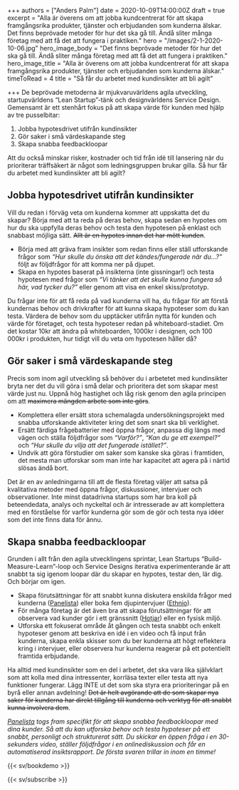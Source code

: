+++
authors = ["Anders Palm"]
date = 2020-10-09T14:00:00Z
draft = true
excerpt = "Alla är överens om att jobba kundcentrerat för att skapa framgångsrika produkter, tjänster och erbjudanden som kunderna älskar. Det finns beprövade metoder för hur det ska gå till. Ändå sliter många företag med att få det att fungera i praktiken."
hero = "/images/2-1-2020-10-06.jpg"
hero_image_body = "Det finns beprövade metoder för hur det ska gå till. Ändå sliter många företag med att få det att fungera i praktiken."
hero_image_title = "Alla är överens om att jobba kundcentrerat för att skapa framgångsrika produkter, tjänster och erbjudanden som kunderna älskar."
timeToRead = 4
title = "Så får du arbetet med kundinsikter att bli agilt"

+++
De beprövade metoderna är mjukvaruvärldens agila utveckling, startupvärldens “Lean Startup”-tänk och designvärldens Service Design. Gemensamt är ett stenhårt fokus på att skapa värde för kunden med hjälp av tre pusselbitar:

1. Jobba hypotesdrivet utifrån kundinsikter
2. Gör saker i små värdeskapande steg
3. Skapa snabba feedbackloopar

Att du också minskar risker, kostnader och tid från idé till lansering när du prioriterar träffsäkert är något som ledningsgruppen brukar gilla. Så hur får du arbetet med kundinsikter att bli agilt?

## Jobba hypotesdrivet utifrån kundinsikter
Vill du redan i förväg veta om kunderna kommer att uppskatta det du skapar? Börja med att ta reda på deras behov, skapa sedan en hypotes om hur du ska uppfylla deras behov och testa den hypotesen på enklast och snabbast möjliga sätt. ~~Allt är en hypotes innan det har mött kunden~~.

- Börja med att gräva fram insikter som redan finns eller ställ utforskande frågor som _“Hur skulle du önska att det kändes/fungerade när du...?”_ följt av följdfrågor för att komma ner på djupet. 
- Skapa en hypotes baserat på insikterna (inte gissningar!) och testa hypotesen med frågor som _“Vi tänker att det skulle kunna fungera så här, vad tycker du?”_ eller genom att visa en enkel skiss/prototyp.

Du frågar inte för att få reda på vad kunderna vill ha, du frågar för att förstå kundernas behov och drivkrafter för att kunna skapa hypoteser som du kan testa. Värdera de behov som du upptäcker utifrån nytta för kunden och värde för företaget, och testa hypoteser redan på whiteboard-stadiet. Om det kostar 10kr att ändra på whiteboarden, 1000kr i designen, och 100 000kr i produkten, hur tidigt vill du veta om hypotesen håller då?

## Gör saker i små värdeskapande steg
Precis som inom agil utveckling så behöver du i arbetetet med kundinsikter bryta ner det du vill göra i små delar och prioritera det som skapar mest värde just nu. Uppnå hög hastighet och låg risk genom den agila principen om att ~~maximera mängden arbete som inte görs~~.

- Komplettera eller ersätt stora schemalagda undersökningsprojekt med snabba utforskande aktiviteter kring det som snart ska bli verklighet.
- Ersätt färdiga frågebatterier med öppna frågor, anpassa dig längs med vägen och ställa följdfrågor som _“Varför?”_, _“Kan du ge ett exempel?”_ och _“Hur skulle du vilja att det fungerade istället?”_. 
- Undvik att göra förstudier om saker som kanske ska göras i framtiden, det mesta man utforskar som man inte har kapacitet att agera på i närtid slösas ändå bort.

Det är en av anledningarna till att de flesta företag väljer att satsa på kvalitativa metoder med öppna frågor, diskussioner, intervjuer och observationer. Inte minst datadrivna startups som har bra koll på beteendedata, analys och nyckeltal och är intresserade av att komplettera med en förståelse för varför kunderna gör som de gör och testa nya idéer som det inte finns data för ännu.

## Skapa snabba feedbackloopar
Grunden i allt från den agila utvecklingens sprintar, Lean Startups “Build-Measure-Learn”-loop och Service Designs iterativa experimenterande är att snabbt ta sig igenom loopar där du skapar en hypotes, testar den, lär dig. Och börjar om igen.

- Skapa förutsättningar för att snabbt kunna diskutera enskilda frågor med kunderna ([Panelista](https://panelista.com "Panelista")) eller boka fem djupintervjuer ([Ethnio](https://ethn.io "Ethnio")).
- För många företag är det även bra att skapa förutsättningar för att observera vad kunder gör i ett gränssnitt ([Hotjar](https://hotjar.com "Hotjar")) eller en fysisk miljö.
- Utforska ett fokuserat område åt gången och testa snabbt och enkelt hypoteser genom att beskriva en idé i en video och få input från kunderna, skapa enkla skisser som du ber kunderna att högt reflektera kring i intervjuer, eller observera hur kunderna reagerar på ett potentiellt framtida erbjudande. 

Ha alltid med kundinsikter som en del i arbetet, det ska vara lika självklart som att kolla med dina intressenter, korrläsa texter eller testa att nya funktioner fungerar. Lägg INTE ut det som ska styra era prioriteringar på en byrå eller annan avdelning! ~~Det är helt avgörande att de som skapar nya saker för kunderna har direkt tillgång till kunderna och verktyg för att snabbt kunna involvera dem~~. 

_[Panelista](https://panelista.com "Panelista") togs fram specifikt för att skapa snabba feedbackloopar med dina kunder. Så att du kan utforska behov och testa hypoteser på ett snabbt, personligt och strukturerat sätt. Du skickar en öppen fråga i en 30-sekunders video, ställer följdfrågor i en onlinediskussion och får en automatiserad insiktsrapport. De första svaren trillar in inom en timme!_

{{< sv/bookdemo >}}

{{< sv/subscribe >}}